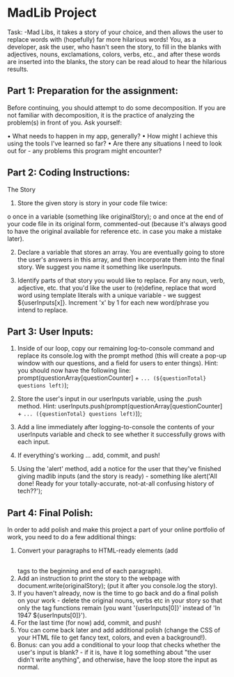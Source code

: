 # MadLib Project
Task:
-Mad Libs, it takes a story of your choice, and then allows the user to replace words with (hopefully) far more hilarious words!
You, as a developer, ask the user, who hasn't seen the story, to fill in the blanks with adjectives, nouns, exclamations, colors, verbs, etc., and after these words are inserted into the blanks, the story can be read aloud to hear the hilarious results.


## Part 1: Preparation for the assignment:
Before continuing, you should attempt to do some decomposition. If you are not familiar with decomposition, it is the practice of analyzing the problem(s) in front of you. Ask yourself:

•	What needs to happen in my app, generally?
•	How might I achieve this using the tools I've learned so far?
•	Are there any situations I need to look out for - any problems this program might encounter?

## Part 2: Coding Instructions:

The Story
1.	Store the given story is story in your code file twice:

o	once in a variable (something like originalStory);
o	and once at the end of your code file in its original form, commented-out (because it's always good to have the original available for reference etc. in case you make a mistake later).

2.	Declare a variable that stores an array. You are eventually going to store the user's answers in this array, and then incorporate them into the final story. We suggest you name it something like userInputs.

3.	Identify parts of that story you would like to replace. For any noun, verb, adjective, etc. that you'd like the user to (re)define, replace that word word using template literals with a unique variable - we suggest ${userInputs[x]}. Increment 'x' by 1 for each new word/phrase you intend to replace.

## Part 3: User Inputs:

1.	Inside of our loop, copy our remaining log-to-console command and replace its console.log with the prompt method (this will create a pop-up window with our questions, and a field for users to enter things).
Hint: you should now have the following line:
prompt(questionArray[questionCounter] + `... (${questionTotal} questions left)`);

2.	Store the user's input in our userInputs variable, using the .push method.
Hint: userInputs.push(prompt(questionArray[questionCounter] + `... ({questionTotal} questions left)`));
 
3.	Add a line immediately after logging-to-console the contents of your userInputs variable and check to see whether it successfully grows with each input.

4.	 If everything's working ... add, commit, and push!

5.	Using the 'alert' method, add a notice for the user that they've finished giving madlib inputs (and the story is ready) - something like alert('All done! Ready for your totally-accurate, not-at-all confusing history of tech??');

## Part 4: Final Polish:
In order to add polish and make this project a part of your online portfolio of work, you need to do a few additional things:
1.	Convert your paragraphs to HTML-ready elements (add <h2></h2> tags to the beginning and end of each paragraph).
2.	Add an instruction to print the story to the webpage with document.write(originalStory); (put it after you console.log the story).
3.	If you haven't already, now is the time to go back and do a final polish on your work - delete the original nouns, verbs etc in your story so that only the tag functions remain (you want '{userInputs[0]}' instead of 'In 1947 ${userInputs[0]}').
4.	For the last time (for now) add, commit, and push!
5.	You can come back later and add additional polish (change the CSS of your HTML file to get fancy text, colors, and even a background!).
6.	Bonus: can you add a conditional to your loop that checks whether the user's input is blank? - if it is, have it log something about "the user didn't write anything", and otherwise, have the loop store the input as normal.

